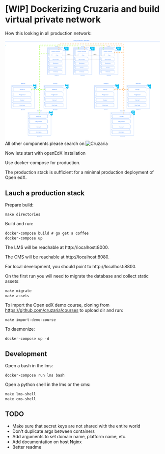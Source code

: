 # [WIP] Dockerizing Cruzaria and build virtual private network

How this looking in all production network:

![Schema](oie_1NUVmqAXcQqW.png)
All other components please search on ![Cruzaria](https://github.com/cruzaria/)

Now lets start with openEdX installation

Use docker-compose for production.

The production stack is sufficient for a minimal production deployment of Open edX.

## Lauch a production stack

Prepare build:

    make directories

Build and run:

    docker-compose build # go get a coffee
    docker-compose up

The LMS will be reachable at http://localhost:8000.

The CMS will be reachable at http://localhost:8080.

For local development, you should point to http://localhost:8800.

On the first run you will need to migrate the database and collect static assets:

    make migrate
    make assets

To import the Open edX demo course, cloning from https://github.com/cruzaria/courses to upload dir and run:

    make import-demo-course

To daemonize:

    docker-compose up -d

## Development

Open a bash in the lms:

    docker-compose run lms bash

Open a python shell in the lms or the cms:

    make lms-shell
    make cms-shell

## TODO

- Make sure that secret keys are not shared with the entire world
- Don't duplicate args between containers
- Add arguments to set domain name, platform name, etc.
- Add documentation on host Nginx
- Better readme
